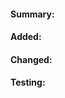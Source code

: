 #### Summary:
<!--- Summary of reason for PR -->

#### Added:
<!--- Added pngs, json, or tooling -->

#### Changed:
<!--- Updated pngs, json, or tooling-->

#### Testing:
<!--- In-game comparison screenshot(s) if applicable -->
